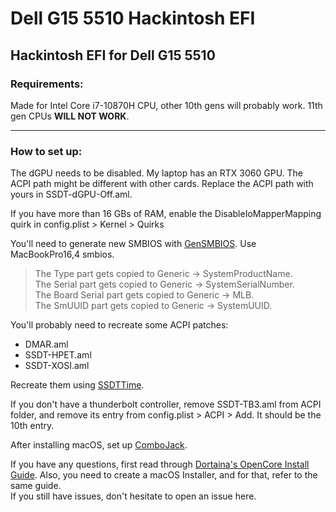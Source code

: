 # Dell G15 5510 Hackintosh EFI
Hackintosh EFI for Dell G15 5510
---

### Requirements:

Made for Intel Core i7-10870H CPU, other 10th gens will probably work. 11th gen CPUs __WILL NOT WORK__.

---
### How to set up:

The dGPU needs to be disabled. My laptop has an RTX 3060 GPU. The ACPI path might be different with other cards. Replace the ACPI path with yours in SSDT-dGPU-Off.aml.   

If you have more than 16 GBs of RAM, enable the DisableIoMapperMapping quirk in config.plist > Kernel > Quirks

You'll need to generate new SMBIOS with [GenSMBIOS](https://github.com/corpnewt/GenSMBIOS). Use MacBookPro16,4 smbios.   
> The Type part gets copied to Generic -> SystemProductName.   
The Serial part gets copied to Generic -> SystemSerialNumber.   
The Board Serial part gets copied to Generic -> MLB.   
The SmUUID part gets copied to Generic -> SystemUUID.

You'll probably need to recreate some ACPI patches:
- DMAR.aml
- SSDT-HPET.aml
- SSDT-XOSI.aml

Recreate them using [SSDTTime](https://github.com/corpnewt/SSDTTime).

If you don't have a thunderbolt controller, remove SSDT-TB3.aml from ACPI folder, and remove its entry from config.plist > ACPI > Add. It should be the 10th entry.

After installing macOS, set up [ComboJack](https://github.com/hackintosh-stuff/ComboJack).

If you have any questions, first read through [Dortaina's OpenCore Install Guide](https://dortania.github.io/OpenCore-Install-Guide/). Also, you need to create a macOS Installer, and for that, refer to the same guide.   
If you still have issues, don't hesitate to open an issue here.
